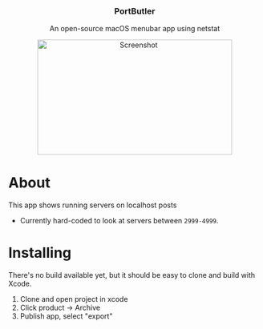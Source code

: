 <p align="center">
  <h3 align="center">PortButler</h3>
  <p align="center">An open-source macOS menubar app using netstat</p>
</p>
<p align="center">
  <img align="center" width="387.5px" height="230px" alt="Screenshot" src="https://github.com/albinekb/PortButler/raw/master/.github/preview.png" />
</p>

# About

This app shows running servers on localhost posts

- Currently hard-coded to look at servers between `2999-4999`.

# Installing

There's no build available yet, but it should be easy to clone and build with Xcode.

1. Clone and open project in xcode
1. Click product -> Archive
1. Publish app, select "export"

